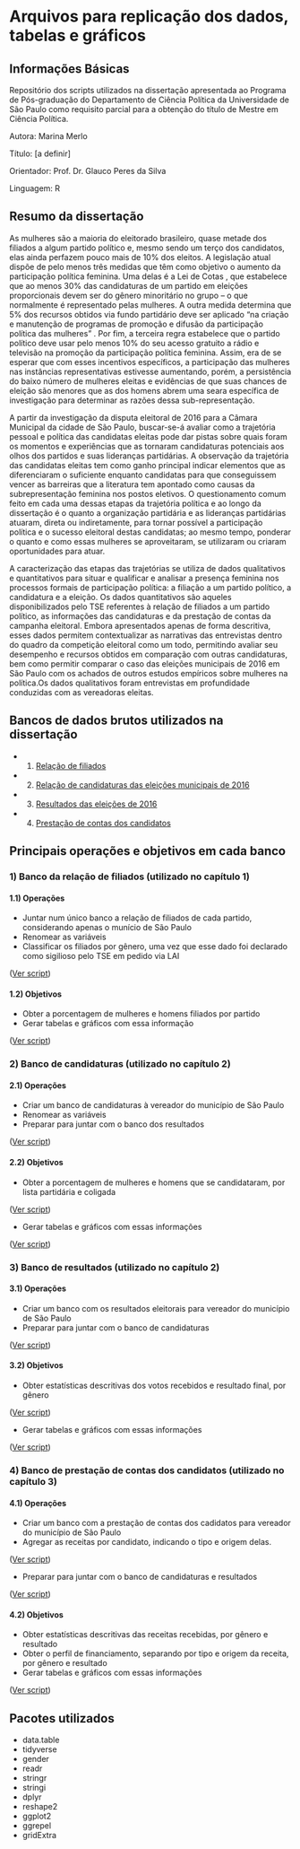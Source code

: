 # Arquivos para replicação dos dados, tabelas e gráficos

## Informações Básicas

Repositório dos scripts utilizados na dissertação apresentada ao Programa de Pós-graduação do Departamento de Ciência Política da Universidade de São Paulo como requisito parcial para a obtenção do título de Mestre em Ciência Política.

Autora: Marina Merlo

Título: [a definir] 

Orientador: Prof. Dr. Glauco Peres da Silva

Linguagem: R

## Resumo da dissertação
As mulheres são a maioria do eleitorado brasileiro, quase metade dos filiados a algum partido político e, mesmo sendo um terço dos candidatos, elas ainda perfazem pouco mais de 10% dos eleitos. A legislação atual dispõe de pelo menos três medidas que têm como objetivo o aumento da participação política feminina. Uma delas é a Lei de Cotas , que estabelece que ao menos 30% das candidaturas de um partido em eleições proporcionais devem ser do gênero minoritário no grupo – o que normalmente é representado pelas mulheres. A outra medida determina que 5% dos recursos obtidos via fundo partidário deve ser aplicado “na criação e manutenção de programas de promoção e difusão da participação política das mulheres” . Por fim, a terceira regra estabelece que o partido político deve usar pelo menos 10% do seu acesso gratuito a rádio e televisão na promoção da participação política feminina. Assim, era de se esperar que com esses incentivos específicos, a participação das mulheres nas instâncias representativas estivesse aumentando, porém, a persistência do baixo número de mulheres eleitas e evidências de que suas chances de eleição são menores que as dos homens abrem uma seara específica de investigação para determinar as razões dessa sub-representação. 

A partir da investigação da disputa eleitoral de 2016 para a Câmara Municipal da cidade de São Paulo, buscar-se-á avaliar como a trajetória pessoal e política das candidatas eleitas pode dar pistas sobre quais foram os momentos e experiências que as tornaram candidaturas potenciais aos olhos dos partidos e suas lideranças partidárias. A observação da trajetória das candidatas eleitas tem como ganho principal indicar elementos que as diferenciaram o suficiente enquanto candidatas para que conseguissem vencer as barreiras que a literatura tem apontado como causas da subrepresentação feminina nos postos eletivos. O questionamento comum feito em cada uma dessas etapas da trajetória política e ao longo da dissertação é o quanto a organização partidária e as lideranças partidárias atuaram, direta ou indiretamente, para tornar possível a participação política e o sucesso eleitoral destas candidatas; ao mesmo tempo, ponderar o quanto e como essas mulheres se aproveitaram, se utilizaram ou criaram oportunidades para atuar. 

A caracterização das etapas das trajetórias se utiliza de dados qualitativos e quantitativos para situar e qualificar e analisar a presença feminina nos processos formais de participação política: a filiação a um partido político, a candidatura e a eleição. Os dados quantitativos são aqueles disponibilizados pelo TSE referentes à relação de filiados a um partido político, as informações das candidaturas e da prestação de contas da campanha eleitoral. Embora apresentados apenas de forma descritiva, esses dados permitem contextualizar as narrativas das entrevistas dentro do quadro da competição eleitoral como um todo, permitindo avaliar seu desempenho e recursos obtidos em comparação com outras candidaturas, bem como permitir comparar o caso das eleições municipais de 2016 em São Paulo com os achados de outros estudos empíricos sobre mulheres na política.Os dados qualitativos foram entrevistas em profundidade conduzidas com as vereadoras eleitas. 
 

## Bancos de dados brutos utilizados na dissertação

- 1) [Relação de filiados](http://www.tse.jus.br/partidos/filiacao-partidaria/relacao-de-filiados)
- 2) [Relação de candidaturas das eleições municipais de 2016](http://www.tse.jus.br/hotSites/pesquisas-eleitorais/candidatos_anos/2016.html)
- 3) [Resultados das eleições de 2016](http://www.tse.jus.br/hotSites/pesquisas-eleitorais/resultados_anos/2016.html)
- 4) [Prestação de contas dos candidatos](http://www.tse.jus.br/hotSites/pesquisas-eleitorais/prestacao_contas_anos/2016.html)

## Principais operações e objetivos em cada banco

### 1) Banco da relação de filiados (utilizado no capítulo 1)
#### 1.1) Operações
- Juntar num único banco a relação de filiados de cada partido, considerando apenas o munício de São Paulo
- Renomear as variáveis
- Classificar os filiados por gênero, uma vez que esse dado foi declarado como sigilioso pelo TSE em pedido via LAI

([Ver script](https://github.com/marinamerlo/dissertacao/blob/master/banco_filiados.R))
#### 1.2) Objetivos
- Obter a porcentagem de mulheres e homens filiados por partido
- Gerar tabelas e gráficos com essa informação

([Ver script](https://github.com/marinamerlo/dissertacao/blob/master/variaveis_graficos_filiados.R))

### 2) Banco de candidaturas (utilizado no capítulo 2)
#### 2.1) Operações
- Criar um banco de candidaturas à vereador do município de São Paulo
- Renomear as variáveis
- Preparar para juntar com o banco dos resultados

([Ver script](https://github.com/marinamerlo/dissertacao/blob/master/banco_candidaturas_resultados.R))

#### 2.2) Objetivos
- Obter a porcentagem de mulheres e homens que se candidataram, por lista partidária e coligada

([Ver script](https://github.com/marinamerlo/dissertacao/blob/master/variaveis_cand_result.R))
- Gerar tabelas e gráficos com essas informações

([Ver script](https://github.com/marinamerlo/dissertacao/blob/master/graficos.R))

### 3) Banco de resultados (utilizado no capítulo 2)
#### 3.1) Operações
- Criar um banco com os resultados eleitorais para vereador do município de São Paulo
- Preparar para juntar com o banco de candidaturas

([Ver script](https://github.com/marinamerlo/dissertacao/blob/master/banco_candidaturas_resultados.R))

#### 3.2) Objetivos
- Obter estatísticas descritivas dos votos recebidos e resultado final, por gênero

([Ver script](https://github.com/marinamerlo/dissertacao/blob/master/variaveis_cand_result.R))
- Gerar tabelas e gráficos com essas informações

([Ver script](https://github.com/marinamerlo/dissertacao/blob/master/graficos.R))

### 4) Banco de prestação de contas dos candidatos (utilizado no capítulo 3)
#### 4.1) Operações
- Criar um banco com a prestação de contas dos cadidatos para vereador do município de São Paulo
- Agregar as receitas por candidato, indicando o tipo e origem delas. 

([Ver script](https://github.com/marinamerlo/dissertacao/blob/master/banco_receitas.R))
- Preparar para juntar com o banco de candidaturas e resultados

([Ver script](https://github.com/marinamerlo/dissertacao/blob/master/join_receitas_candidaturas_resultados.R))

#### 4.2) Objetivos
- Obter estatísticas descritivas das receitas recebidas, por gênero e resultado
- Obter o perfil de financiamento, separando por tipo e origem da receita, por gênero e resultado
- Gerar tabelas e gráficos com essas informações

([Ver script](https://github.com/marinamerlo/dissertacao/blob/master/variaveis_graficos_recursos.R))


## Pacotes utilizados

- data.table
- tidyverse
- gender
- readr
- stringr
- stringi
- dplyr
- reshape2
- ggplot2
- ggrepel
- gridExtra


